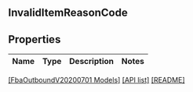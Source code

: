## InvalidItemReasonCode

## Properties

Name | Type | Description | Notes
------------ | ------------- | ------------- | -------------

[[FbaOutboundV20200701 Models]](../) [[API list]](../../Api) [[README]](../../../README.md)
